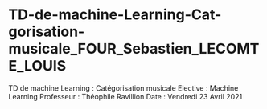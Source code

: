 # TD-de-machine-Learning-Cat-gorisation-musicale_FOUR_Sebastien_LECOMTE_LOUIS
 TD de machine Learning : Catégorisation musicale  Elective : Machine Learning Professeur : Théophile Ravillion Date : Vendredi 23 Avril 2021
